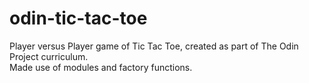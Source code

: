 # odin-tic-tac-toe
Player versus Player game of Tic Tac Toe, created as part of The Odin Project curriculum. <br />
Made use of modules and factory functions.
